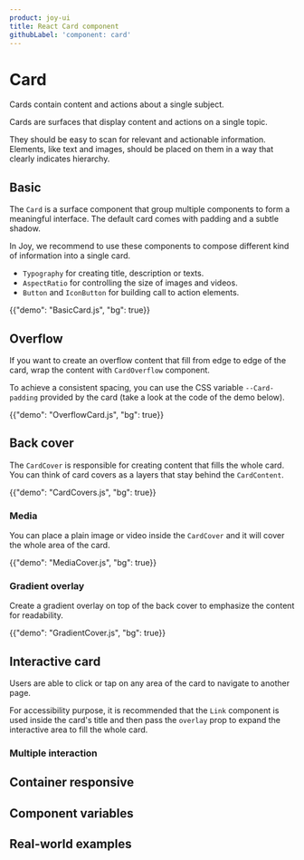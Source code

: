 ```yaml
---
product: joy-ui
title: React Card component
githubLabel: 'component: card'
---
```


# Card

<p class="description">Cards contain content and actions about a single subject.</p>

Cards are surfaces that display content and actions on a single topic.

They should be easy to scan for relevant and actionable information. Elements, like text and images, should be placed on them in a way that clearly indicates hierarchy.

## Basic

The `Card` is a surface component that group multiple components to form a meaningful interface. The default card comes with padding and a subtle shadow.

In Joy, we recommend to use these components to compose different kind of information into a single card.

- `Typography` for creating title, description or texts.
- `AspectRatio` for controlling the size of images and videos.
- `Button` and `IconButton` for building call to action elements.

{{"demo": "BasicCard.js", "bg": true}}

## Overflow

If you want to create an overflow content that fill from edge to edge of the card, wrap the content with `CardOverflow` component.

To achieve a consistent spacing, you can use the CSS variable `--Card-padding` provided by the card (take a look at the code of the demo below).

{{"demo": "OverflowCard.js", "bg": true}}

## Back cover

The `CardCover` is responsible for creating content that fills the whole card. You can think of card covers as a layers that stay behind the `CardContent`.

{{"demo": "CardCovers.js", "bg": true}}

### Media

You can place a plain image or video inside the `CardCover` and it will cover the whole area of the card.

{{"demo": "MediaCover.js", "bg": true}}

### Gradient overlay

Create a gradient overlay on top of the back cover to emphasize the content for readability.

{{"demo": "GradientCover.js", "bg": true}}

## Interactive card

Users are able to click or tap on any area of the card to navigate to another page.

For accessibility purpose, it is recommended that the `Link` component is used inside the card's title and then pass the `overlay` prop to expand the interactive area to fill the whole card.

<!-- {{"demo": "InteractiveCard.js", "bg": true}} -->

### Multiple interaction

## Container responsive

## Component variables

## Real-world examples

